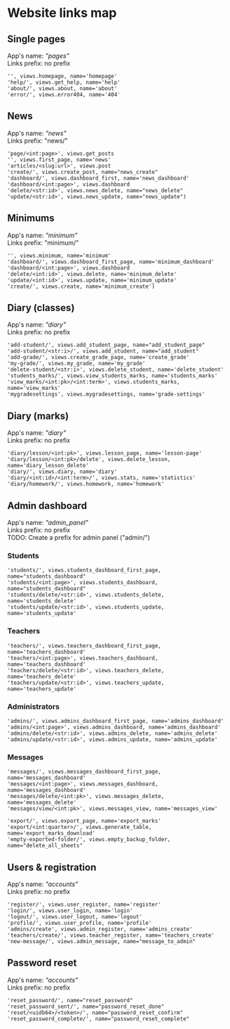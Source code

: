 # Website links map

## Single pages

App's name: *"pages"*  
Links prefix: no prefix

    '', views.homepage, name='homepage'
    'help/', views.get_help, name='help'
    'about/', views.about, name='about'
    'error/', views.error404, name='404'

## News

App's name: *"news"*  
Links prefix: "news/"

    'page/<int:page>', views.get_posts
    '', views.first_page, name='news'
    'articles/<slug:url>', views.post
    'create/', views.create_post, name="news_create"
    'dashboard/', views.dashboard_first, name='news_dashboard'
    'dashboard/<int:page>', views.dashboard
    'delete/<str:id>', views.news_delete, name="news_delete"
    'update/<str:id>', views.news_update, name="news_update")

## Minimums

App's name: *"minimum"*  
Links prefix: "minimum/"

    '', views.minimum, name='minimum'
    'dashboard/', views.dashboard_first_page, name='minimum_dashboard'
    'dashboard/<int:page>', views.dashboard
    'delete/<int:id>', views.delete, name='minimum_delete'
    'update/<int:id>', views.update, name='minimum_update'
    'create/', views.create, name='minimum_create')

## Diary (classes)

App's name: *"diary"*  
Links prefix: no prefix

    'add-student/', views.add_student_page, name="add_student_page"
    'add-student/<str:i>/', views.add_student, name="add_student"
    'add-grade/', views.create_grade_page, name='create_grade'
    'my-grade/', views.my_grade, name='my_grade'
    'delete-student/<str:i>', views.delete_student, name='delete_student'
    'students_marks/', views.view_students_marks, name='students_marks'
    'view_marks/<int:pk>/<int:term>', views.students_marks, name='view_marks'
    'mygradesettings', views.mygradesettings, name='grade-settings'

## Diary (marks)

App's name: *"diary"*  
Links prefix: no prefix

    'diary/lesson/<int:pk>', views.lesson_page, name='lesson-page'
    'diary/lesson/<int:pk>/delete', views.delete_lesson, name='diary_lesson_delete'
    'diary/', views.diary, name='diary'
    'diary/<int:id>/<int:term>/', views.stats, name='statistics'
    'diary/homework/', views.homework, name='homework'

## Admin dashboard

App's name: *"admin_panel"*  
Links prefix: no prefix  
TODO: Create a prefix for admin panel ("admin/")

### Students

    'students/', views.students_dashboard_first_page, name="students_dashboard"
    'students/<int:page>', views.students_dashboard, name="students_dashboard"
    'students/delete/<str:id>', views.students_delete, name='students_delete'
    'students/update/<str:id>', views.students_update, name='students_update'

### Teachers

    'teachers/', views.teachers_dashboard_first_page, name='teachers_dashboard'
    'teachers/<int:page>', views.teachers_dashboard, name='teachers_dashboard'
    'teachers/delete/<str:id>', views.teachers_delete, name='teachers_delete'
    'teachers/update/<str:id>', views.teachers_update, name='teachers_update'

### Administrators

    'admins/', views.admins_dashboard_first_page, name='admins_dashboard'
    'admins/<int:page>', views.admins_dashboard, name='admins_dashboard'
    'admins/delete/<str:id>', views.admins_delete, name='admins_delete'
    'admins/update/<str:id>', views.admins_update, name='admins_update'

### Messages

    'messages/', views.messages_dashboard_first_page, name='messages_dashboard'
    'messages/<int:page>', views.messages_dashboard, name='messages_dashboard'
    'messages/delete/<int:pk>', views.messages_delete, name='messages_delete'
    'messages/view/<int:pk>', views.messages_view, name='messages_view'

    'export/', views.export_page, name='export_marks'
    'export/<int:quarter>/', views.generate_table, name='export_marks_download'
    'empty-exported-folder/', views.empty_backup_folder, name="delete_all_sheets"

## Users & registration

App's name: *"accounts"*  
Links prefix: no prefix

    'register/', views.user_register, name='register'
    'login/', views.user_login, name='login'
    'logout/', views.user_logout, name='logout'
    'profile/', views.user_profile, name='profile'
    'admins/create', views.admin_register, name='admins_create'
    'teachers/create/', views.teacher_register, name='teachers_create'
    'new-message/', views.admin_message, name="message_to_admin"

## Password reset

App's name: *"accounts"*  
Links prefix: no prefix

    'reset_password/', name="reset_password"
    'reset_password_sent/', name="password_reset_done"
    'reset/<uidb64>/<token>/', name="password_reset_confirm"
    'reset_password_complete/', name="password_reset_complete"
